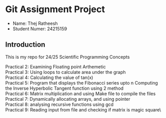 # Git Assignment Project

* Name: Thej Ratheesh
* Student Numer: 24215159

## Introduction

This is my repo for 24/25 Scientific Programming Concepts


Practical 2: Examining Floating point Arthemetic\
Practical 3: Using loops to calculate area under the graph\
Practical 4: Calculating the value of tan(x)\
Practical 5: Program that displays the Fibonacci series upto n
	     Computing the Inverse Hyperbolic Tangent function using 2 method\
Practical 6: Matrix multiplication and using Make file to compile the files
Practical 7: Dynamically allocating arrays, and using pointer\
Practical 8: analysing recursive functions using gcd\
Practical 9: Reading input from file and checking if matrix is magic square\